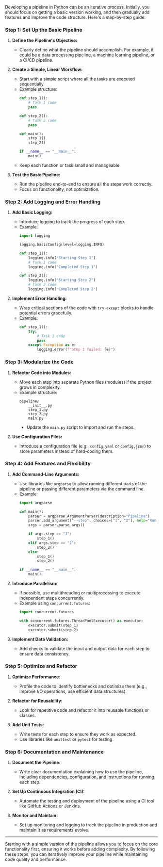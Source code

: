 Developing a pipeline in Python can be an iterative process. Initially, you should focus on getting a basic version working, and then gradually add features and improve the code structure. Here's a step-by-step guide:

### Step 1: Set Up the Basic Pipeline

1. **Define the Pipeline's Objective:**
   - Clearly define what the pipeline should accomplish. For example, it could be a data processing pipeline, a machine learning pipeline, or a CI/CD pipeline.
  
2. **Create a Simple, Linear Workflow:**
   - Start with a simple script where all the tasks are executed sequentially.
   - Example structure:
     ```python
     def step_1():
         # Task 1 code
         pass

     def step_2():
         # Task 2 code
         pass

     def main():
         step_1()
         step_2()

     if __name__ == "__main__":
         main()
     ```
   - Keep each function or task small and manageable.

3. **Test the Basic Pipeline:**
   - Run the pipeline end-to-end to ensure all the steps work correctly.
   - Focus on functionality, not optimization.

### Step 2: Add Logging and Error Handling

1. **Add Basic Logging:**
   - Introduce logging to track the progress of each step.
   - Example:
     ```python
     import logging
     
     logging.basicConfig(level=logging.INFO)
     
     def step_1():
         logging.info("Starting Step 1")
         # Task 1 code
         logging.info("Completed Step 1")

     def step_2():
         logging.info("Starting Step 2")
         # Task 2 code
         logging.info("Completed Step 2")
     ```

2. **Implement Error Handling:**
   - Wrap critical sections of the code with `try-except` blocks to handle potential errors gracefully.
   - Example:
     ```python
     def step_1():
         try:
             # Task 1 code
             pass
         except Exception as e:
             logging.error(f"Step 1 failed: {e}")
     ```

### Step 3: Modularize the Code

1. **Refactor Code into Modules:**
   - Move each step into separate Python files (modules) if the project grows in complexity.
   - Example structure:
     ```
     pipeline/
         __init__.py
         step_1.py
         step_2.py
         main.py
     ```
     - Update the `main.py` script to import and run the steps.

2. **Use Configuration Files:**
   - Introduce a configuration file (e.g., `config.yaml` or `config.json`) to store parameters instead of hard-coding them.

### Step 4: Add Features and Flexibility

1. **Add Command-Line Arguments:**
   - Use libraries like `argparse` to allow running different parts of the pipeline or passing different parameters via the command line.
   - Example:
     ```python
     import argparse

     def main():
         parser = argparse.ArgumentParser(description="Pipeline")
         parser.add_argument("--step", choices=["1", "2"], help="Run specific step")
         args = parser.parse_args()

         if args.step == "1":
             step_1()
         elif args.step == "2":
             step_2()
         else:
             step_1()
             step_2()

     if __name__ == "__main__":
         main()
     ```

2. **Introduce Parallelism:**
   - If possible, use multithreading or multiprocessing to execute independent steps concurrently.
   - Example using `concurrent.futures`:
     ```python
     import concurrent.futures

     with concurrent.futures.ThreadPoolExecutor() as executor:
         executor.submit(step_1)
         executor.submit(step_2)
     ```

3. **Implement Data Validation:**
   - Add checks to validate the input and output data for each step to ensure data consistency.

### Step 5: Optimize and Refactor

1. **Optimize Performance:**
   - Profile the code to identify bottlenecks and optimize them (e.g., improve I/O operations, use efficient data structures).

2. **Refactor for Reusability:**
   - Look for repetitive code and refactor it into reusable functions or classes.

3. **Add Unit Tests:**
   - Write tests for each step to ensure they work as expected.
   - Use libraries like `unittest` or `pytest` for testing.

### Step 6: Documentation and Maintenance

1. **Document the Pipeline:**
   - Write clear documentation explaining how to use the pipeline, including dependencies, configuration, and instructions for running each step.

2. **Set Up Continuous Integration (CI):**
   - Automate the testing and deployment of the pipeline using a CI tool like GitHub Actions or Jenkins.

3. **Monitor and Maintain:**
   - Set up monitoring and logging to track the pipeline in production and maintain it as requirements evolve.

---

Starting with a simple version of the pipeline allows you to focus on the core functionality first, ensuring it works before adding complexity. By following these steps, you can iteratively improve your pipeline while maintaining code quality and performance.